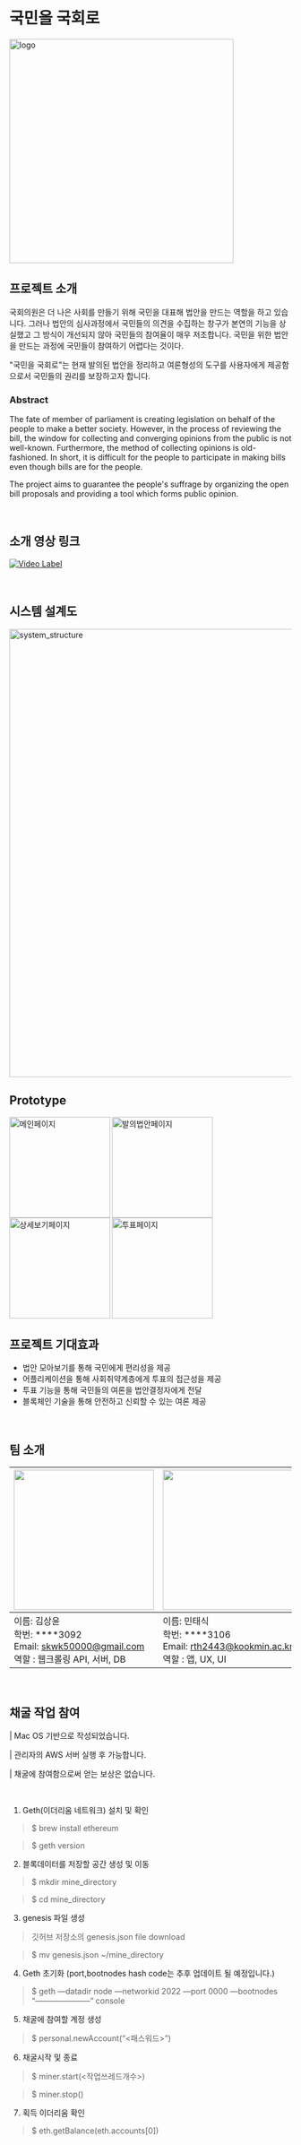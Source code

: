 # 국민을 국회로
<img width="400" alt="logo" src="https://ifh.cc/g/MSGhF8.png">

## 프로젝트 소개
국회의원은 더 나은 사회를 만들기 위해 국민을 대표해 법안을 만드는 역할을 하고 있습니다.
그러나 법안의 심사과정에서 국민들의 의견을 수집하는 창구가 본연의 기능을 상실했고 그 방식이 개선되지 않아 국민들의 참여율이 매우 저조합니다.
국민을 위한 법안을 만드는 과정에 국민들이 참여하기 어렵다는 것이다.

"국민을 국회로"는 현재 발의된 법안을 정리하고 여론형성의 도구를 사용자에게 제공함으로서 국민들의 권리를 보장하고자 합니다.

### Abstract
The fate of member of parliament is creating legislation on behalf of the people to make a better society.
However, in the process of reviewing the bill, the window for collecting and converging opinions from the public is not well-known. Furthermore, the method of collecting opinions is old-fashioned. In short, it is difficult for the people to participate in making bills even though bills are for the people.

The project aims to guarantee the people's suffrage by organizing the open bill proposals and providing a tool which forms public opinion.

</br>

## 소개 영상 링크

[![Video Label](https://user-images.githubusercontent.com/24891555/161373041-e14a691c-7c36-4e96-a95c-1ae679c534eb.png)](https://youtu.be/zJ4FUAzRcO4)

</br>

## 시스템 설계도
<img width="800" alt="system_structure" src="https://user-images.githubusercontent.com/24891555/161218670-38e50b23-3b82-4820-9347-f041003300b5.png">

</br>

## Prototype
<img width="180" alt="메인페이지" src="https://user-images.githubusercontent.com/24891555/161413555-bc01523e-cbdc-4fbb-8cec-a89b54a9acaa.png" align="left">
<img width="180" alt="발의법안페이지" src="https://user-images.githubusercontent.com/24891555/161413598-350a6150-3e4c-4aed-8318-fedd65f03d5d.png" align="left">
<img width="180" alt="상세보기페이지" src="https://user-images.githubusercontent.com/24891555/161413559-9425efea-9e27-476f-b3a1-b3f30edeb540.png" align="left">
<img width="180" alt="투표페이지" src="https://user-images.githubusercontent.com/24891555/161413561-5ba90913-d5c4-4833-ad59-21e9d83fe221.png">

</br>

## 프로젝트 기대효과
- 법안 모아보기를 통해 국민에게 편리성을 제공 <br/>
- 어플리케이션을 통해 사회취약계층에게 투표의 접근성을 제공 <br/>
- 투표 기능을 통해 국민들의 여론을 법안결정자에게 전달 <br/>
- 블록체인 기술을 통해 안전하고 신뢰할 수 있는 여론 제공 <br/>

</br>

## 팀 소개


|<img src="https://ifh.cc/g/J9csdn.jpg" width="250" height="250">|<img src="https://user-images.githubusercontent.com/24891555/160340738-9ab2ce92-001f-44a6-a4cf-e6c6597be2b4.jpeg" width="250">|<img src="https://user-images.githubusercontent.com/24891555/160343995-d313df3f-b252-4271-800e-4ff67111336f.jpg" width="250">|
|:--|:--|:--|
|이름: 김상윤 </br> 학번: ****3092 </br> Email: skwk50000@gmail.com </br> 역할 : 웹크롤링 API, 서버, DB|이름: 민태식 </br> 학번: ****3106 </br> Email: rth2443@kookmin.ac.kr </br> 역할 : 앱, UX, UI|이름: 안성열 </br> 학번: ****3121 </br> Email: zxcv123594@gmail.com </br> 역할 : 블록체인 API, 서버|

</br>

## 채굴 작업 참여

| Mac OS 기반으로 작성되었습니다.

| 관리자의 AWS 서버 실행 후 가능합니다.

| 채굴에 참여함으로써 얻는 보상은 없습니다.

</br>

1. Geth(이더리움 네트워크) 설치 및 확인
> $ brew install ethereum

> $ geth version

2. 블록데이터를 저장할 공간 생성 및 이동
> $ mkdir mine_directory

> $ cd mine_directory

3. genesis 파일 생성
> 깃허브 저장소의 genesis.json file download

> $ mv genesis.json ~/mine_directory

4. Geth 초기화 (port,bootnodes hash code는 추후 업데이트 될 예정입니다.)
> $ geth —datadir node —networkid 2022 —port 0000 —bootnodes “———————“ console

5. 채굴에 참여할 계정 생성
> $ personal.newAccount(“<패스워드>”)

6. 채굴시작 및 종료
> $ miner.start(<작업쓰레드개수>)

> $ miner.stop()

7. 획득 이더리움 확인
> $ eth.getBalance(eth.accounts[0])
